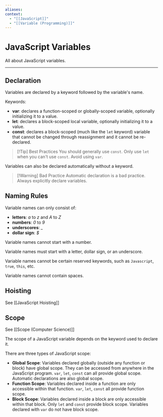 ```yaml
---
aliases:
context:
  - "[[JavaScript]]"
  - "[[Variable (Programming)]]"
---
```


# JavaScript Variables

All about JavaScript variables.

---

## Declaration
Variables are declared by a keyword followed by the variable's name.

Keywords:
- **var**: declares a function-scoped or globally-scoped variable, optionally initializing it to a value.
- **let**: declares a block-scoped local variable, optionally initializing it to a value.
- **const**: declares a block-scoped (much like the `let` keyword) variable that cannot be changed through reassignment and it cannot be re-declared.

> [!Tip] Best Practices
> You should generally use `const`. Only use `let` when you can't use `const`. Avoid using `var`.

Variables can also be declared automatically without a keyword.

> [!Warning] Bad Practice
> Automatic declaration is a bad practice. Always explicitly declare variables.

## Naming Rules

Variable names can only consist of:
- **letters**: _a_ to _z_ and _A_ to _Z_
- **numbers**: *0* to *9*
- **underscores**: *_*
- **dollar sign**: *$*

Variable names cannot start with a number.

Variable names must start with a letter, dollar sign, or an underscore.

Variable names cannot be certain reserved keywords, such as `Javascript`, `true`, `this`, etc.

Variable names cannot contain spaces.

## Hoisting

See [[JavaScript Hoisting]]

## Scope

See [[Scope (Computer Science)]]

The scope of a JavaScript variable depends on the keyword used to declare it.

There are three types of JavaScript scope:
- **Global Scope**: Variables declared globally (outside any function or block) have global scope. They can be accessed from anywhere in the JavaScript program. `var`, `let`, `const` can all provide global scope. Automatic declarations are also global scope.
- **Function Scope**: Variables declared inside a function are only accessible within that function. `var`, `let`, `const` all provide function scope.
- **Block Scope**: Variables declared inside a block are only accessible within that block. Only `let` and `const` provide block scope. Variables declared with `var` do not have block scope.
